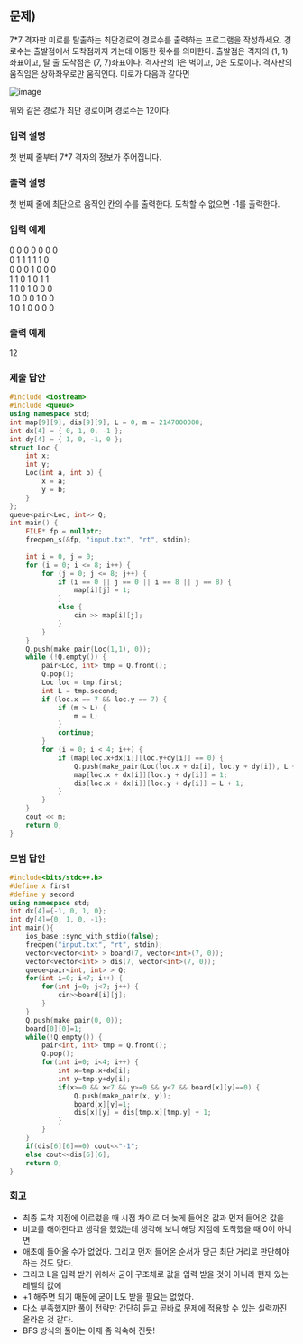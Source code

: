 ﻿## 문제)
7*7 격자판 미로를 탈출하는 최단경로의 경로수를 출력하는 프로그램을 작성하세요. 경로수는
출발점에서 도착점까지 가는데 이동한 횟수를 의미한다. 출발점은 격자의 (1, 1) 좌표이고, 탈
출 도착점은 (7, 7)좌표이다. 격자판의 1은 벽이고, 0은 도로이다.
격자판의 움직임은 상하좌우로만 움직인다. 미로가 다음과 같다면

![image](https://user-images.githubusercontent.com/75019048/181512420-b780780c-671f-4ea6-91f4-9ebf708c0135.png)

위와 같은 경로가 최단 경로이며 경로수는 12이다. 

### 입력 설명
첫 번째 줄부터 7*7 격자의 정보가 주어집니다.

### 출력 설명
첫 번째 줄에 최단으로 움직인 칸의 수를 출력한다. 도착할 수 없으면 -1를 출력한다.

### 입력 예제
0 0 0 0 0 0 0\
0 1 1 1 1 1 0\
0 0 0 1 0 0 0\
1 1 0 1 0 1 1\
1 1 0 1 0 0 0\
1 0 0 0 1 0 0\
1 0 1 0 0 0 0

### 출력 예제
12

### 제출 답안
``` Cpp
#include <iostream>
#include <queue>
using namespace std;
int map[9][9], dis[9][9], L = 0, m = 2147000000;
int dx[4] = { 0, 1, 0, -1 };
int dy[4] = { 1, 0, -1, 0 };
struct Loc {
    int x;
    int y;
    Loc(int a, int b) {
        x = a;
        y = b;
    }
};
queue<pair<Loc, int>> Q;
int main() {
    FILE* fp = nullptr;
    freopen_s(&fp, "input.txt", "rt", stdin);
    
    int i = 0, j = 0;
    for (i = 0; i <= 8; i++) {
        for (j = 0; j <= 8; j++) {
            if (i == 0 || j == 0 || i == 8 || j == 8) {
                map[i][j] = 1;
            }
            else {
                cin >> map[i][j];
            }
        }
    }
    Q.push(make_pair(Loc(1,1), 0));
    while (!Q.empty()) {
        pair<Loc, int> tmp = Q.front();
        Q.pop();
        Loc loc = tmp.first;
        int L = tmp.second;
        if (loc.x == 7 && loc.y == 7) {
            if (m > L) {
                m = L;
            }
            continue;
        }
        for (i = 0; i < 4; i++) {
            if (map[loc.x+dx[i]][loc.y+dy[i]] == 0) {
                Q.push(make_pair(Loc(loc.x + dx[i], loc.y + dy[i]), L + 1));
                map[loc.x + dx[i]][loc.y + dy[i]] = 1;
                dis[loc.x + dx[i]][loc.y + dy[i]] = L + 1;
            }
        }
    }
    cout << m;
    return 0;
}
```
 
### 모범 답안
``` Cpp
#include<bits/stdc++.h>
#define x first
#define y second
using namespace std;
int dx[4]={-1, 0, 1, 0};
int dy[4]={0, 1, 0, -1};
int main(){
    ios_base::sync_with_stdio(false);
    freopen("input.txt", "rt", stdin);
    vector<vector<int> > board(7, vector<int>(7, 0));
    vector<vector<int> > dis(7, vector<int>(7, 0));
    queue<pair<int, int> > Q;
    for(int i=0; i<7; i++) {
        for(int j=0; j<7; j++) {
            cin>>board[i][j];
        }
    }
    Q.push(make_pair(0, 0));
    board[0][0]=1;
    while(!Q.empty()) {
        pair<int, int> tmp = Q.front();
        Q.pop();
        for(int i=0; i<4; i++) {
            int x=tmp.x+dx[i];
            int y=tmp.y+dy[i];
            if(x>=0 && x<7 && y>=0 && y<7 && board[x][y]==0) {
                Q.push(make_pair(x, y));
                board[x][y]=1;
                dis[x][y] = dis[tmp.x][tmp.y] + 1;
            }
        }
    }
    if(dis[6][6]==0) cout<<"-1";    
    else cout<<dis[6][6];
    return 0;
}
```

### 회고
- 최종 도착 지점에 이르렀을 때 시점 차이로 더 늦게 들어온 값과 먼저 들어온 값을
- 비교를 해야한다고 생각을 했었는데 생각해 보니 해당 지점에 도착했을 때 0이 아니면
- 애초에 들어올 수가 없었다. 그리고 먼저 들어온 순서가 당근 최단 거리로 판단해야 하는 것도 맞다.
- 그리고 L을 입력 받기 위해서 굳이 구조체로 값을 입력 받을 것이 아니라 현재 있는 레벨의 값에
- +1 해주면 되기 때문에 굳이 L도 받을 필요는 없었다.
- 다소 부족했지만 풀이 전략만 간단히 듣고 곧바로 문제에 적용할 수 있는 실력까진 올라온 것 같다.
- BFS 방식의 풀이는 이제 좀 익숙해 진듯!
